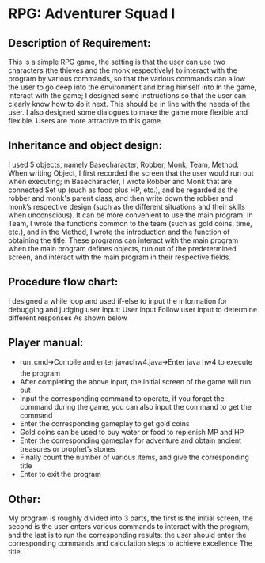 # RPG: Adventurer Squad I

## Description of Requirement:
This is a simple RPG game, the setting is that the user can use two characters (the thieves and the monk respectively) to interact with the program by various commands, so that the various commands can allow the user to go deep into the environment and bring himself into In the game, interact with the game; I designed some instructions so that the user can clearly know how to do it next. This should be in line with the needs of the user. I also designed some dialogues to make the game more flexible and flexible. Users are more attractive to this game.

## Inheritance and object design:
I used 5 objects, namely Basecharacter, Robber, Monk, Team, Method. When writing Object, I first recorded the screen that the user would run out when executing; in Basecharacter, I wrote Robber and Monk that are connected Set up (such as food plus HP, etc.), and be regarded as the robber and monk's parent class, and then write down the robber and monk’s respective design (such as the different situations and their skills when unconscious). It can be more convenient to use the main program. In Team, I wrote the functions common to the team (such as gold coins, time, etc.), and in the Method, I wrote the introduction and the function of obtaining the title. These programs can interact with the main program when the main program defines objects, run out of the predetermined screen, and interact with the main program in their respective fields.

## Procedure flow chart:
I designed a while loop and used if-else to input the information for debugging and judging user input:
User input
Follow user input to determine different responses
As shown below

## Player manual:
* run_cmd🡪Compile and enter javachw4.java🡪Enter java hw4 to execute the program
* After completing the above input, the initial screen of the game will run out
* Input the corresponding command to operate, if you forget the command during the game, you can also input the command to get the command
* Enter the corresponding gameplay to get gold coins
* Gold coins can be used to buy water or food to replenish MP and HP
* Enter the corresponding gameplay for adventure and obtain ancient treasures or prophet’s stones
* Finally count the number of various items, and give the corresponding title
* Enter to exit the program

## Other:
My program is roughly divided into 3 parts, the first is the initial screen, the second is the user enters various commands to interact with the program, and the last is to run the corresponding results; the user should enter the corresponding commands and calculation steps to achieve excellence The title.